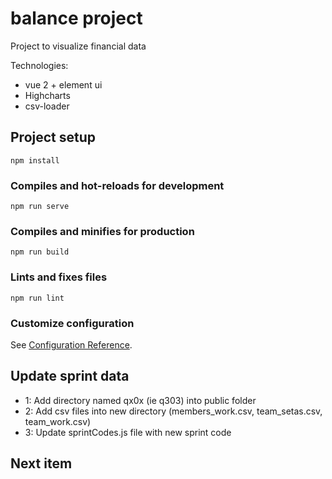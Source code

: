 # balance project
Project to visualize financial data

Technologies:
- vue 2 + element ui
- Highcharts
- csv-loader



## Project setup
```
npm install
```

### Compiles and hot-reloads for development
```
npm run serve
```

### Compiles and minifies for production
```
npm run build
```

### Lints and fixes files
```
npm run lint
```

### Customize configuration
See [Configuration Reference](https://cli.vuejs.org/config/).

## Update sprint data
- 1: Add directory named qx0x (ie q303) into public folder
- 2: Add csv files into new directory (members_work.csv, team_setas.csv, team_work.csv)
- 3: Update sprintCodes.js file with new sprint code

## Next item
